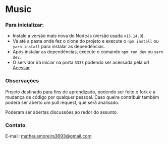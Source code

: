 # Music

### Para inicializar:
- Instale a versão mais nova do NodeJs (versão usada `v13.14.0`).
- Vá até a pasta onde fez o clone do projeto e execute o `npm install` ou `yarn install` para instalar as dependências.  
- Após instalar as dependências, execute o comando `npm run dev` ou `yarn dev`.
- O servidor irá iniciar na porta `3333` podendo ser acessada pela url [Acessar](http://localhost:3333)


### Observações
Projeto destinado para fins de aprendizado, podendo ser feito o fork e a mudança de código por qualquer pessoal. Caso queira contribuir também poderá ser aberto um pull request, que será analisado.

Poderam ser abertas discussões ao redor do assunto.


### Contato

E-mail: matheusmoreira3693@gmail.com
